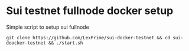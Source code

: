 <h1>Sui testnet fullnode docker setup</h1>

Simple script to setup sui fullnode

```git clone https://github.com/LexPrime/sui-docker-testnet && cd sui-doocker-testnet && ./start.sh```

